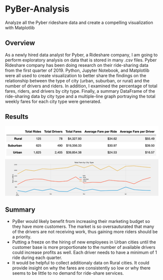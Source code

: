# PyBer-Analysis
Analyze all the Pyber rideshare data and create a compelling visualization with Matplotlib
## Overview
As a newly hired data analyst for Pyber, a Rideshare company, I am going to perform exploratory analysis on data that is stored in many .csv files. Pyber Rideshare company has been doing research on their ride-sharing data from the first quarter of 2019. Python, Jupyter Notebook, and Matplotlib were all used to create visualization to better share the findings on the relationship between the type of city (urban, suburban, or rural) and the number of drivers and riders. In addition, I examined the percentage of total fares, riders, and drivers by city type. Finally, a summary DataFrame of the ride-sharing data by city type and a multiple-line graph portraying the total weekly fares for each city type were generated.
## Results
![](Images/PyBer_DataFrame.png)
![](Images/PyBer_fare_summary.png)
## Summary
- PyBer would likely benefit from increasing their marketing budget so they have more customers. The market is so oversauturated that many of the drivers are not receiving work, thus gaining more riders should be a priority.
- Putting a freeze on the hiring of new employees in Urban cities until the customer base is more proportionate to the number of available drivers could increase profits as well. Each driver needs to have a minimum of 1 ride during each quarter.
- It would be helpful to collect additionaly data on Rural cities. It could provide insight on why the fares are consistently so low or why there seems to be little to no demand for ride-share services.

